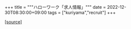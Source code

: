 +++
title = """ハローワーク「求人情報」"""
date = 2022-12-30T08:30:00+09:00
tags = ["kuriyama","recruit"]
+++


[[source]](https://www.town.kuriyama.hokkaido.jp/soshiki/51/20382.html)

